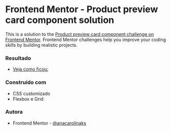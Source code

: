 # Frontend Mentor - Product preview card component solution

This is a solution to the [Product preview card component challenge on Frontend Mentor](https://www.frontendmentor.io/challenges/product-preview-card-component-GO7UmttRfa). Frontend Mentor challenges help you improve your coding skills by building realistic projects. 


### Resultado
- [Veja como ficou:](https://anacarolinaks.github.io/frontend-mentor/product-preview-card-component-main/)

### Construído com

- CSS customizado
- Flexbox e Grid

### Autora

- Frontend Mentor - [@anacarolinaks](https://www.frontendmentor.io/profile/anacarolinaks)
